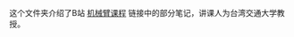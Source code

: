 
这个文件夹介绍了B站 [机械臂课程](https://www.bilibili.com/video/BV19z4y197cf?spm_id_from=333.788.videopod.episodes&vd_source=c8dbe5ab3b4bf743fae13d455b4aa039&p=3) 链接中的部分笔记，讲课人为台湾交通大学教授。